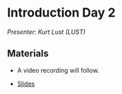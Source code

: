 # Introduction Day 2

*Presenter: Kurt Lust (LUST)*


## Materials

<!--
Materials will be made available after the lecture
-->
<!--
<video src="https://462000265.lumidata.eu/2p3day-20250303/recordings/I201-IntroductionDay2.mp4" controls="controls"></video>
-->
-   A video recording will follow.

-   [Slides](https://462000265.lumidata.eu/2p3day-20250303/files/LUMI-2p3day-20250303-I201-IntroductionDay2.pdf)
